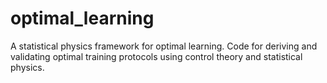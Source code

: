 # optimal_learning
A statistical physics framework for optimal learning. Code for deriving and validating optimal training protocols using control theory and statistical physics.
